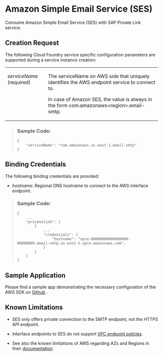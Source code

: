 <!-- loioa6d40f23a1144a5cb0b12105a864236d -->

# Amazon Simple Email Service \(SES\)

Consume Amazon Simple Email Service \(SES\) with SAP Private Link service.



<a name="loioa6d40f23a1144a5cb0b12105a864236d__section_ksk_cnt_45b"/>

## Creation Request

The following Cloud Foundry service specific configuration parameters are supported during a service instance creation:


<table>
<tr>
<td valign="top">

*serviceName* \(required\)



</td>
<td valign="top">

The serviceName on AWS side that uniquely identifies the AWS endpoint service to connect to.

In case of Amazon SES, the value is always in the form com.amazonaws<region\>.email-smtp.



</td>
</tr>
</table>

> ### Sample Code:  
> ```
> {
>     "serviceName": "com.amazonaws.us-east-1.email-smtp"
> }
> ```



<a name="loioa6d40f23a1144a5cb0b12105a864236d__section_tsf_jnt_45b"/>

## Binding Credentials

The following binding credentials are provided:

-   *hostname*: Regional DNS hostname to connect to the AWS interface endpoint.


> ### Sample Code:  
> ```
> {
>     ...
>     "privatelink": [
>         {
>             ...
>             "credentials": {
>                 "hostname": "vpce-00000000000000000-00000000.email-smtp.us-east-1.vpce.amazonaws.com", 
>             }
>         }
>     ]
> }
> ```



<a name="loioa6d40f23a1144a5cb0b12105a864236d__section_czy_rxq_nvb"/>

## Sample Application

Please find a sample app demonstrating the necessary configuration of the AWS SDK on [Github](https://github.com/SAP-samples/private-link-aws-services/tree/main/ses) .



<a name="loioa6d40f23a1144a5cb0b12105a864236d__section_rsc_pnt_45b"/>

## Known Limitations

-   SES only offers private connection to the SMTP endpoint, not the HTTPS API endpoint.

-   Interface endpoints to SES do not support [VPC endpoint policies](https://docs.aws.amazon.com/vpc/latest/privatelink/aws-services-privatelink-support.html).
-   See also the known limitations of AWS regarding AZs and Regions in their [documentation](https://docs.aws.amazon.com/ses/latest/dg/send-email-set-up-vpc-endpoints.html).

